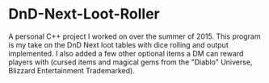 # DnD-Next-Loot-Roller
A personal C++ project I worked on over the summer of 2015.  This program is my take on the DnD Next loot tables with dice rolling and output implemented.  I also added a few other optional items a DM can reward players with (cursed items and magical gems from the "Diablo" Universe, Blizzard Entertainment Trademarked).
